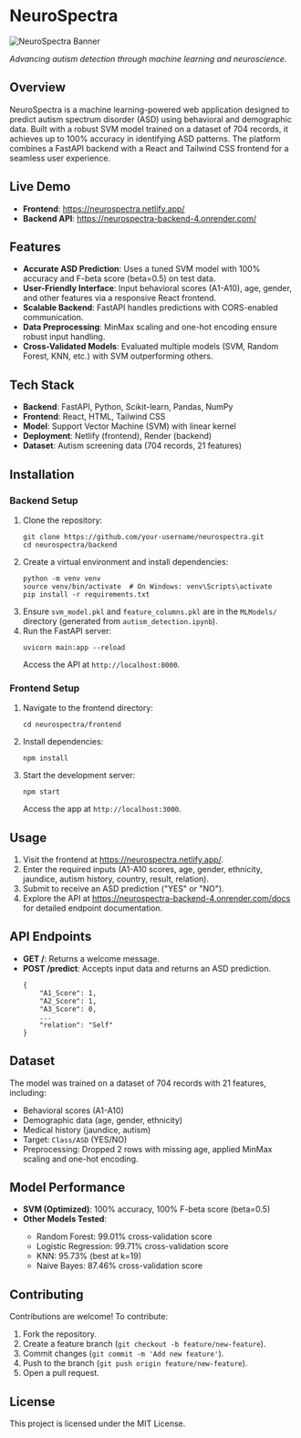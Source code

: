 <h1>NeuroSpectra</h1>
<img src="[https://via.placeholder.com/800x200.png?text=NeuroSpectra+Autism+Detection](https://regencyhealthcare.in/blog/autism-causes-symptoms-and-how-to-manage/)" alt="NeuroSpectra Banner">
<p><em>Advancing autism detection through machine learning and neuroscience.</em></p>

<h2>Overview</h2>
<p>NeuroSpectra is a machine learning-powered web application designed to predict autism spectrum disorder (ASD) using behavioral and demographic data. Built with a robust SVM model trained on a dataset of 704 records, it achieves up to 100% accuracy in identifying ASD patterns. The platform combines a FastAPI backend with a React and Tailwind CSS frontend for a seamless user experience.</p>

<h2>Live Demo</h2>
<ul>
    <li><strong>Frontend</strong>: <a href="https://neurospectra.netlify.app/">https://neurospectra.netlify.app/</a></li>
    <li><strong>Backend API</strong>: <a href="https://neurospectra-backend-4.onrender.com/">https://neurospectra-backend-4.onrender.com/</a></li>
</ul>

<h2>Features</h2>
<ul>
    <li><strong>Accurate ASD Prediction</strong>: Uses a tuned SVM model with 100% accuracy and F-beta score (beta=0.5) on test data.</li>
    <li><strong>User-Friendly Interface</strong>: Input behavioral scores (A1-A10), age, gender, and other features via a responsive React frontend.</li>
    <li><strong>Scalable Backend</strong>: FastAPI handles predictions with CORS-enabled communication.</li>
    <li><strong>Data Preprocessing</strong>: MinMax scaling and one-hot encoding ensure robust input handling.</li>
    <li><strong>Cross-Validated Models</strong>: Evaluated multiple models (SVM, Random Forest, KNN, etc.) with SVM outperforming others.</li>
</ul>

<h2>Tech Stack</h2>
<ul>
    <li><strong>Backend</strong>: FastAPI, Python, Scikit-learn, Pandas, NumPy</li>
    <li><strong>Frontend</strong>: React, HTML, Tailwind CSS</li>
    <li><strong>Model</strong>: Support Vector Machine (SVM) with linear kernel</li>
    <li><strong>Deployment</strong>: Netlify (frontend), Render (backend)</li>
    <li><strong>Dataset</strong>: Autism screening data (704 records, 21 features)</li>
</ul>

<h2>Installation</h2>
<h3>Backend Setup</h3>
<ol>
    <li>Clone the repository:<br>
        <pre><code>git clone https://github.com/your-username/neurospectra.git
cd neurospectra/backend</code></pre>
    </li>
    <li>Create a virtual environment and install dependencies:<br>
        <pre><code>python -m venv venv
source venv/bin/activate  # On Windows: venv\Scripts\activate
pip install -r requirements.txt</code></pre>
    </li>
    <li>Ensure <code>svm_model.pkl</code> and <code>feature_columns.pkl</code> are in the <code>MLModels/</code> directory (generated from <code>autism_detection.ipynb</code>).</li>
    <li>Run the FastAPI server:<br>
        <pre><code>uvicorn main:app --reload</code></pre>
        Access the API at <code>http://localhost:8000</code>.
    </li>
</ol>

<h3>Frontend Setup</h3>
<ol>
    <li>Navigate to the frontend directory:<br>
        <pre><code>cd neurospectra/frontend</code></pre>
    </li>
    <li>Install dependencies:<br>
        <pre><code>npm install</code></pre>
    </li>
    <li>Start the development server:<br>
        <pre><code>npm start</code></pre>
        Access the app at <code>http://localhost:3000</code>.
    </li>
</ol>

<h2>Usage</h2>
<ol>
    <li>Visit the frontend at <a href="https://neurospectra.netlify.app/">https://neurospectra.netlify.app/</a>.</li>
    <li>Enter the required inputs (A1-A10 scores, age, gender, ethnicity, jaundice, autism history, country, result, relation).</li>
    <li>Submit to receive an ASD prediction ("YES" or "NO").</li>
    <li>Explore the API at <a href="https://neurospectra-backend-4.onrender.com/docs">https://neurospectra-backend-4.onrender.com/docs</a> for detailed endpoint documentation.</li>
</ol>

<h2>API Endpoints</h2>
<ul>
    <li><strong>GET /</strong>: Returns a welcome message.</li>
    <li><strong>POST /predict</strong>: Accepts input data and returns an ASD prediction.<br>
        <pre><code>{
    "A1_Score": 1,
    "A2_Score": 1,
    "A3_Score": 0,
    ...
    "relation": "Self"
}</code></pre>
    </li>
</ul>

<h2>Dataset</h2>
<p>The model was trained on a dataset of 704 records with 21 features, including:</p>
<ul>
    <li>Behavioral scores (A1-A10)</li>
    <li>Demographic data (age, gender, ethnicity)</li>
    <li>Medical history (jaundice, autism)</li>
    <li>Target: <code>Class/ASD</code> (YES/NO)</li>
    <li>Preprocessing: Dropped 2 rows with missing age, applied MinMax scaling and one-hot encoding.</li>
</ul>

<h2>Model Performance</h2>
<ul>
    <li><strong>SVM (Optimized)</strong>: 100% accuracy, 100% F-beta score (beta=0.5)</li>
    <li><strong>Other Models Tested</strong>:</li>
    <ul>
        <li>Random Forest: 99.01% cross-validation score</li>
        <li>Logistic Regression: 99.71% cross-validation score</li>
        <li>KNN: 95.73% (best at k=19)</li>
        <li>Naive Bayes: 87.46% cross-validation score</li>
    </ul>
</ul>

<h2>Contributing</h2>
<p>Contributions are welcome! To contribute:</p>
<ol>
    <li>Fork the repository.</li>
    <li>Create a feature branch (<code>git checkout -b feature/new-feature</code>).</li>
    <li>Commit changes (<code>git commit -m 'Add new feature'</code>).</li>
    <li>Push to the branch (<code>git push origin feature/new-feature</code>).</li>
    <li>Open a pull request.</li>
</ol>

<h2>License</h2>
<p>This project is licensed under the MIT License.</p>
